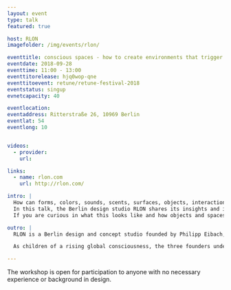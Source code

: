 ```yaml
---
layout: event
type: talk
featured: true

host: RLON
imagefolder: /img/events/rlon/

eventtitle: conscious spaces - how to create environments that trigger awareness and reward curiosity
eventdate: 2018-09-28
eventtime: 11:00 - 13:00
eventtitorelease: hjq0wop-qne
eventtitoevent: retune/retune-festival-2018
eventstatus: singup
evnetcapacity: 40

eventlocation:
eventaddress: Ritterstraße 26, 10969 Berlin
eventlat: 54
eventlong: 10


videos:
  - provider:
    url:

links:
  - name: rlon.com
    url: http://rlon.com/

intro: |
  How can forms, colors, sounds, scents, surfaces, objects, interactions and movements contribute to spaces where flow and creativity emerge naturally? How can we map our rooms to our mind and decorate them for clarity and joy?
  In this talk, the Berlin design studio RLON shares its insights and inspirations around the topic. The studio is dedicated to create objects and kinetic installations for what they call “curious spaces”.
  If you are curious in what this looks like and how objects and spaces affect your state of mind, join us for this talk in their studio.

outro: |
  RLON is a Berlin design and concept studio founded by Philipp Eibach, Josua Putzke and Nehemia Turban. The studio creates objects and installations characterized by minimal aesthetics, playful interactions and poetic motions. RLON’s works arise out of an particular interest in meta physics, spatial cognition and experiments with materials and processes.

  As children of a rising global consciousness, the three founders understand design as one way to widen our imagination of the future and to encourage individual and confident constructions of realities: “the future is less a shadow of yesterday than a reflection of now. what we think, is what we get. so let us think sassy, brave and juicy. let us connect the dots not straight but curved. we believe we can contribute to such a liquid thinking, by crafting interactions and narrating stories that trigger awareness and reward curiosity. with the tools of design and the soul of art. so this is what studio RLON does: creating objects and narratives for curious spaces. and curious minds.”

---
```


The workshop is open for participation to anyone with no necessary experience or background in design.
